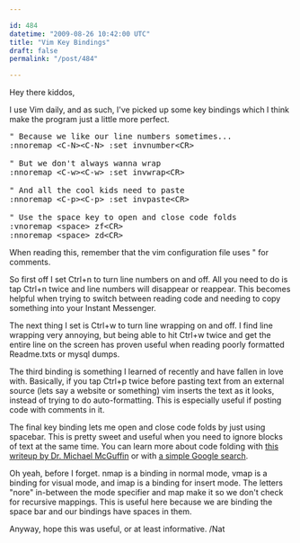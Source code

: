 ```yaml
---

id: 484
datetime: "2009-08-26 10:42:00 UTC"
title: "Vim Key Bindings"
draft: false
permalink: "/post/484"

---
```


Hey there kiddos,

I use Vim daily, and as such, I've picked up some key bindings which I think make the program just a little more perfect.

<pre>
&quot; Because we like our line numbers sometimes...
:nnoremap &lt;C-N&gt;&lt;C-N&gt; :set invnumber&lt;CR&gt;

&quot; But we don't always wanna wrap
:nnoremap &lt;C-w&gt;&lt;C-w&gt; :set invwrap&lt;CR&gt;

&quot; And all the cool kids need to paste
:nnoremap &lt;C-p&gt;&lt;C-p&gt; :set invpaste&lt;CR&gt;

&quot; Use the space key to open and close code folds
:vnoremap &lt;space&gt; zf&lt;CR&gt;
:nnoremap &lt;space&gt; zd&lt;CR&gt;
</pre>

When reading this, remember that the vim configuration file uses " for comments.

So first off I set Ctrl+n to turn line numbers on and off. All you need to do is tap Ctrl+n twice and line numbers will disappear or reappear. This becomes helpful when trying to switch between reading code and needing to copy something into your Instant Messenger.

The next thing I set is Ctrl+w to turn line wrapping on and off. I find line wrapping very annoying, but being able to hit Ctrl+w twice and get the entire line on the screen has proven useful when reading poorly formatted Readme.txts or mysql dumps.

The third binding is something I learned of recently and have fallen in love with. Basically, if you tap Ctrl+p twice before pasting text from an external source (lets say a website or something) vim inserts the text as it looks, instead of trying to do auto-formatting. This is especially useful if posting code with comments in it.

The final key binding lets me open and close code folds by just using spacebar. This is pretty sweet and useful when you need to ignore blocks of text at the same time. You can learn more about code folding with <a href="http://www.dgp.toronto.edu/~mjmcguff/learn/vim/folding.txt">this writeup by Dr. Michael McGuffin</a> or with <a href="http://www.google.com/search?hl=en&amp;q=vim%code%folding&amp;aq=f&amp;oq=undefined">a simple Google search</a>.

Oh yeah, before I forget. nmap is a binding in normal mode, vmap is a binding for visual mode, and imap is a binding for insert mode. The letters "nore" in-between the mode specifier and map make it so we don't check for recursive mappings. This is useful here because we are binding the space bar and our bindings have spaces in them.

Anyway, hope this was useful, or at least informative.
/Nat



